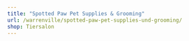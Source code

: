 ```yaml
---
title: "Spotted Paw Pet Supplies & Grooming"
url: /warrenville/spotted-paw-pet-supplies-und-grooming/
shop: Tiersalon
---
```

